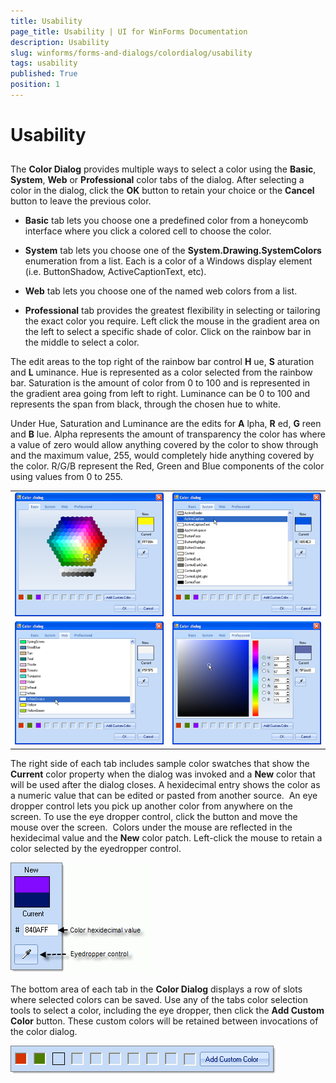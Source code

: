```yaml
---
title: Usability
page_title: Usability | UI for WinForms Documentation
description: Usability
slug: winforms/forms-and-dialogs/colordialog/usability
tags: usability
published: True
position: 1
---
```


# Usability
 
## 

The __Color Dialog__ provides multiple ways to select a color using the __Basic__, __System__, __Web__ or __Professional__ color tabs of the dialog. After selecting a color in the dialog, click the __OK__ button to retain your choice or the __Cancel__ button to leave the previous color.

* __Basic__ tab lets you choose one a predefined color from a honeycomb interface where you click a colored cell to choose the color. 


* __System__ tab lets you choose one of the __System.Drawing.SystemColors__ enumeration from a list. Each is a color of a Windows display element (i.e. ButtonShadow, ActiveCaptionText, etc). 


* __Web__ tab lets you choose one of the named web colors from a list. 


* __Professional__ tab provides the greatest flexibility in selecting or tailoring the exact color you require. Left click the mouse in the gradient area on the left to select a specific shade of color. Click on the rainbow bar in the middle to select a color. 

The edit areas to the top right of the rainbow bar control __H__ ue, __S__ aturation and __L__ uminance. Hue is represented as a color selected from the rainbow bar. Saturation is the amount of color from 0 to 100 and is represented in the gradient area going from left to right. Luminance can be 0 to 100 and represents the span from black, through the chosen hue to white. 

Under Hue, Saturation and Luminance are the edits for __A__ lpha, __R__ ed, __G__ reen and __B__ lue. Alpha represents the amount of transparency the color has where a value of zero would allow anything covered by the color to show through and the maximum value, 255, would completely hide anything covered by the color. R/G/B represent the Red, Green and Blue components of the color using values from 0 to 255.
 
|||
|----|----|
|![forms-and-dialogs-colordialog-usability 001](images/forms-and-dialogs-colordialog-usability001.png)|![forms-and-dialogs-colordialog-usability 002](images/forms-and-dialogs-colordialog-usability002.png)|
|![forms-and-dialogs-colordialog-usability 003](images/forms-and-dialogs-colordialog-usability003.png)|![forms-and-dialogs-colordialog-usability 004](images/forms-and-dialogs-colordialog-usability004.png)|

The right side of each tab includes sample color swatches that show the __Current__ color property when the dialog was invoked and a __New__ color that will be used after the dialog closes. A hexidecimal entry shows the color as a numeric value that can be edited or pasted from another source.  An eye dropper control lets you pick up another color from anywhere on the screen. To use the eye dropper control, click the button and move the mouse over the screen.  Colors under the mouse are reflected in the hexidecimal value and the __New__ color patch. Left-click the mouse to retain a color selected by the eyedropper control.

![forms-and-dialogs-colordialog-usability 005](images/forms-and-dialogs-colordialog-usability005.png)

The bottom area of each tab in the __Color Dialog__ displays a row of slots where selected colors can be saved. Use any of the tabs color selection tools to select a color, including the eye dropper, then click the __Add Custom Color__ button. These custom colors will be retained between invocations of the color dialog.

![forms-and-dialogs-colordialog-usability 006](images/forms-and-dialogs-colordialog-usability006.png)
